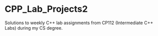 # CPP_Lab_Projects2
Solutions to weekly C++ lab assignments from CP112 (Intermediate C++ Labs) during my CS degree.
